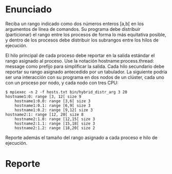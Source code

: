 # Enunciado

Reciba un rango indicado como dos números enteros [a,b[ en los argumentos de línea de comandos. Su programa debe distribuir (particionar) el rango entre los procesos de forma lo más equitativa posible, y dentro de los procesos debe distribuir los subrangos entre los hilos de ejecución.

El hilo principal de cada proceso debe reportar en la salida estándar el rango asignado al proceso. Use la notación hostname:process.thread: message como prefijo para simplificar la salida. Cada hilo secundario debe reportar su rango asignado antecedido por un tabulador. La siguiente podría ser una interacción con su programa en dos nodos de un clúster, cada uno con un proceso por nodo, y cada nodo con tres CPU:

```
$ mpiexec -n 2 -f hosts.txt bin/hybrid_distr_arg 3 20
hostname1:0: range [3, 12[ size 9
	hostname1:0.0: range [3,6[ size 3
	hostname1:0.1: range [6,9[ size 3
	hostname1:0.2: range [9,12[ size 3
hostname2:1: range [12, 20[ size 8
	hostname2:1.0: range [12,15[ size 3
	hostname2:1.1: range [15,18[ size 3
	hostname2:1.2: range [18,20[ size 2
```

Reporte además el tamaño del rango asignado a cada proceso e hilo de ejecución.

# Reporte
